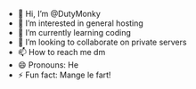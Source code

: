 - 👋 Hi, I’m @DutyMonky
- 👀 I’m interested in general hosting
- 🌱 I’m currently learning coding
- 💞️ I’m looking to collaborate on private servers
- 📫 How to reach me dm
- 😄 Pronouns: He
- ⚡ Fun fact: Mange le fart!

<!---
DutyMonky/DutyMonky is a ✨ special ✨ repository because its `README.md` (this file) appears on your GitHub profile.
You can click the Preview link to take a look at your changes.
--->

